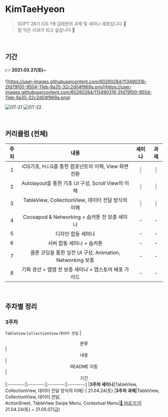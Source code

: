 # KimTaeHyeon

> SOPT 28기 iOS YB 김태현의 과제 및 세미나 레포입니다 🍏 <br> 잘 익은 사과가 되고 싶습니다 🍎

<br>

## 기간

👉 **2021.03.27(토)~** 

![https://user-images.githubusercontent.com/60260284/113490316-2fd79f00-9504-11eb-9a35-32c2d04f969a.png](https://user-images.githubusercontent.com/60260284/113490316-2fd79f00-9504-11eb-9a35-32c2d04f969a.png)

![OT-21](https://user-images.githubusercontent.com/61109660/115689313-ebb71c00-a396-11eb-911c-8462b69c17a5.png)
![OT-22](https://user-images.githubusercontent.com/61109660/115690270-da224400-a397-11eb-9b33-38b6aeff7511.png)

<br>

## 커리큘럼 (전체)
| 주차 | 내용 | 세미나 | 과제 |
| :------: | :--------------: |  :---: |:-:|
| 1 | iOS기초, H.I.G를 통한 컴포넌트의 이해, View 화면 전환 | <img src="https://user-images.githubusercontent.com/61109660/115692676-2a020a80-a39a-11eb-9ade-9a8fae2ba393.png" width="25%"> | <img src="https://user-images.githubusercontent.com/61109660/115691630-32a61100-a399-11eb-86f8-f6e5eb329b00.gif" width="25%"> |
| 2 | Autolayout을 통한 기초 UI 구성, Scroll View의 이해 | <img src="https://user-images.githubusercontent.com/61109660/115692676-2a020a80-a39a-11eb-9ade-9a8fae2ba393.png" width="25%"> | <img src="https://user-images.githubusercontent.com/61109660/115691630-32a61100-a399-11eb-86f8-f6e5eb329b00.gif" width="25%"> |
| 3 | TableView, CollectionView, 데이터 전달 방식의 이해 | <img src="https://user-images.githubusercontent.com/61109660/115692676-2a020a80-a39a-11eb-9ade-9a8fae2ba393.png" width="25%"> |<img src="https://user-images.githubusercontent.com/61109660/115691630-32a61100-a399-11eb-86f8-f6e5eb329b00.gif" width="25%"> |
| 4 | Cocoapod & Networking + 솝커톤 전 보충 세미나 | - | - | - | - | 
| 5 | 디자인 합동 세미나 | - | - |- | - | 
| 6 | 서버 합동 세미나 + 솝커톤 | - | - |- | - | 
| 7 | 클론 코딩을 통한 실전 UI 구성, Animation, Networking 보충 | - | - |- | - | 
| 8 | 기획 경선 + 앱잼 전 보충 세미나 + 앱스토어 배포 가이드 | - | - |- | - | 

<br>

## 주차별 정리
### 3주차
`TableView` `CollectionView` `데이터 전달`
|  <center>분류</center> |  <center>내용</center> |  <center>README 이동</center> |  <center>기간</center> 
|:--------:|:--------:|:--------:|:--------:|
|**3주차 세미나**|TableView, CollectionView, 데이터 전달 방식의 이해|-| 21.04.24(토)
|**3주차 과제**|TableView, CollectionView, 데이터 전달, <br> ActionSheet, TableView Swipe Menu, Contextual Menu|[🥸 바로가기](https://github.com/28th-BE-SOPT-iOS-Part/KimTaeHyeon/blob/main/docs/week3-assignment.md)| 21.04.24(토) ~ 21.05.07(금)
